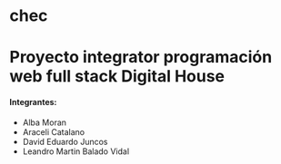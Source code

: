 # chec
<h1>Proyecto integrator programación web full stack Digital House</h1>
<h4>Integrantes:</h4>
<ul>
  <li>Alba Moran</li>
  <li>Araceli Catalano</li>
  <li>David Eduardo Juncos</li>
  <li>Leandro Martin Balado Vidal</li>
</ul>
